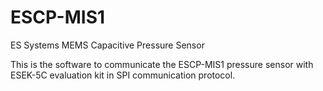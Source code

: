 # ESCP-MIS1
ES Systems MEMS Capacitive Pressure Sensor

This is the software to communicate the ESCP-MIS1 pressure sensor with ESEK-5C evaluation kit in SPI communication protocol.
